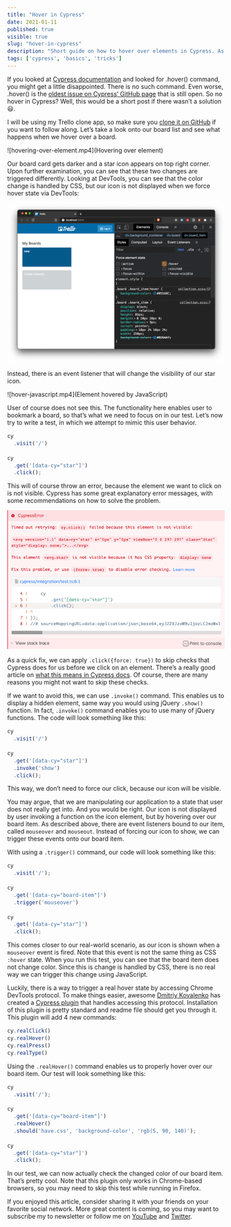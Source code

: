 ```yaml
---
title: "Hover in Cypress"
date: 2021-01-11
published: true
visible: true
slug: "hover-in-cypress"
description: "Short guide on how to hover over elements in Cypress. As there are multiple ways hover actions work, there are multiple ways of achieving hover."
tags: ['cypress', 'basics', 'tricks']
---
```

If you looked at [Cypress documentation](https://on.cypress.io/hover) and looked for .hover() command, you might get a little disappointed. There is no such command. Even worse, .hover() is the [oldest issue on Cypress’ GitHub page](https://github.com/cypress-io/cypress/issues?q=is%3Aissue+is%3Aopen+sort%3Acreated-asc) that is still open. So no hover in Cypress? Well, this would be a short post if there wasn’t a solution 😃.

I will be using my Trello clone app, so make sure you [clone it on GitHub](https://github.com/filiphric/trelloapp) if you want to follow along. Let’s take a look onto our board list and see what happens when we hover over a board.

![hovering-over-element.mp4](Hovering over element)

Our board card gets darker and a star icon appears on top right corner. Upon further examination, you can see that these two changes are triggered differently. Looking at DevTools, you can see that the color change is handled by CSS, but our icon is not displayed when we force hover state via DevTools:

![trigger hover state via devtools](hover-via-devtools.png)

Instead, there is an event listener that will change the visibility of our star icon.

![hover-javascript.mp4](Element hovered by JavaScript)

User of course does not see this. The functionality here enables user to bookmark a board, so that’s what we need to focus on in our test. Let’s now try to write a test, in which we attempt to mimic this user behavior.
```ts
cy
  .visit('/')

cy
  .get('[data-cy="star"]')
  .click();
```
This will of course throw an error, because the element we want to click on is not visible. Cypress has some great explanatory error messages, with some recommendations on how to solve the problem.

![Cypress error message on invisible element](cypress-error.png)

As a quick fix, we can apply `.click({force: true})` to skip checks that Cypress does for us before we click on an element. There’s a really good article on [what this means in Cypress docs](https://docs.cypress.io/guides/core-concepts/interacting-with-elements.html#Actionability). Of course, there are many reasons you might not want to skip these checks.

If we want to avoid this, we can use `.invoke()` command. This enables us to display a hidden element, same way you would using jQuery `.show()` function. In fact, `.invoke()` command enables you to use many of jQuery functions. The code will look something like this:
```ts
cy
  .visit('/')

cy
  .get('[data-cy="star"]')
  .invoke('show')
  .click();
```
This way, we don’t need to force our click, because our icon will be visible.

You may argue, that we are manipulating our application to a state that user does not really get into. And you would be right. Our icon is not displayed by user invoking a function on the icon element, but by hovering over our board item. As described above, there are event listeners bound to our item, called `mouseover` and `mouseout`. Instead of forcing our icon to show, we can trigger these events onto our board item.

With using a `.trigger()` command, our code will look something like this:
```ts
cy
  .visit('/');

cy
  .get('[data-cy="board-item"]')
  .trigger('mouseover')

cy
  .get('[data-cy="star"]')
  .click();
```
This comes closer to our real-world scenario, as our icon is shown when a `mouseover` event is fired. Note that this event is not the same thing as CSS `:hover` state. When you run this test, you can see that the board item does not change color. Since this is change is handled by CSS, there is no real way we can trigger this change using JavaScript.

Luckily, there is a way to trigger a real hover state by accessing Chrome DevTools protocol. To make things easier, awesome [Dmitriy Kovalenko](https://twitter.com/dmtrKovalenko) has created a [Cypress plugin](https://github.com/dmtrKovalenko/cypress-real-events) that handles accessing this protocol. Installation of this plugin is pretty standard and readme file should get you through it. This plugin will add 4 new commands:
```ts
cy.realClick()
cy.realHover()
cy.realPress()
cy.realType()
```
Using the `.realHover()` command enables us to properly hover over our board item. Our test will look something like this:
```ts
cy
  .visit('/');

cy
  .get('[data-cy="board-item"]')
  .realHover()
  .should('have.css', 'background-color', 'rgb(5, 90, 140)');

cy
  .get('[data-cy="star"]')
  .click();
```
In our test, we can now actually check the changed color of our board item. That’s pretty cool. Note that this plugin only works in Chrome-based browsers, so you may need to skip this test while running in Firefox.

If you enjoyed this article, consider sharing it with your friends on your favorite social network. More great content is coming, so you may want to subscribe my to newsletter or follow me on [YouTube](https://www.youtube.com/channel/UCDOCAVIhSh5VpJMEfdak1OA) and [Twitter](https://twitter.com/filip_hric/).
